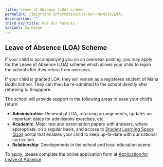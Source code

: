 ```yaml
---
title: Leave of Absence (LOA) scheme
permalink: /important-information/For-Our-Parents/LOA/
description: ""
third_nav_title: For Our Parents
variant: markdown
---
```

## Leave of Absence (LOA) Scheme 

If your child is accompanying you on an overseas posting, you may apply for the Leave of Absence (LOA) scheme which allows your child to rejoin the school after they return from overseas.

If your child is granted LOA, they will remain as a registered student of Maha Bodhi School. They can then be re-admitted to the school directly after returning to Singapore.

The school will provide support in the following areas to ease your child’s  return:

*   **Administrative**: Renewal of LOA, returning arrangements, updates on important dates for admissions exercises, etc.
*   **Academic**: Major test and examination papers with answers, where appropriate, on a regular basis, and access to [Student Learning Space (SLS)](https://www.moe.gov.sg/education-in-sg/student-learning-space) portal that enables your child to keep up-to-date with our national curriculum.
*   **Relationship**: Developments in the school and local education scene.

To apply, please complete the online application form at [Application for Leave of Absence](https://go.gov.sg/mbs-leaveofabsence)